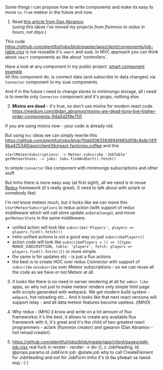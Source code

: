 Some things i can propose how to write components and make 
its easy to move `to-from` meteor in the future and now.

1) Read [this article from Dan Abramov](https://medium.com/@dan_abramov/smart-and-dumb-components-7ca2f9a7c7d0)   
(*using this ideas i've moved my projects from flummox to redux in hours, not days.*)

This code https://github.com/plentiful/jobs/blob/master/app/client/components/job-table.cjsx is not reusable it's `smart` and `dumb`.
In MVC approach you can think about `smart` components as like about 'controllers`.

Have a look at any component in my public project.
[smart component example](https://github.com/istarkov/google-map-react-examples/blob/master/web/flux/components/examples/x_main/main_map_page.jsx)   
All this component do, 
is connect data (and subscribe to data changes) via `Connector` component to my `dumb` components.

And if in the future i need to change stores to minimongo storage, 
all i need is to rewrite only `Connector` component and it's props, nothing else.

2) **Mixins are dead** - it's true, so don't use mixins for modern react code.
https://medium.com/@dan_abramov/mixins-are-dead-long-live-higher-order-components-94a0d2f9e750

If you are using mixins now - your code is already old.

But using `hoc` ideas we can simply rewrite this 
https://github.com/plentiful/jobs/blob/10dd0083383694f485d5f8c8e8c141f6ba425349/app/client/lib/react-factories.coffee and this
```
startMeteorSubscriptions: -> Meteor.subscribe 'JobTable'
getMeteorState: -> jobs: Jobs.findAndSort().fetch()
```
to simple `Connector` like component with minimongo subscriptions and other stuff.

But imho there is more easy way (at first sight), all we need is to reuse [Redux](https://github.com/gaearon/redux) framework (it's really great). (I need to talk about with aclark or somebody like)

I'm not know meteor much, but it looks like we can move this `startMeteorSubscriptions` to redux action (with support of redux middleware which will call store update `onDataChange`), and move `getMeteorState` in the same middleware.   
* unified action will look like `subscribe('Players', players => players.find().fetch())`
* imho unified actions is not a good way so just `subscribePlayers()`
* action code will look like `subscribePlayers = () => ({type: MONGO_SUBSCRIPTION, table: 'players', fetch: players => players.find().fetch()})` or more simple
* the same is for updates etc - is just a flux actions
* the best is to create HOC over redux Connector with support of `subscribe` `unsubscribe` over Meteor subscriptions - so we can reuse all the code as we have or not Meteor at all.

3) It looks like there is no need in server rendering at all for `admin like` apps, 
so why not just to make meteor renders only simple html page with scripts generated with webpack.
We get modern build system - `webpack`, hot reloading etc... 
And it looks like that next react versions will support relay - and all data meteor features become useless. (*IMHO*)

4) Why redux - IMHO (i know and write on a lot amount of flux frameworks) it's the best, it allows to create any available flux framework with it, it's great and it's the child of two greatest react programmers - aclark (flummox creator) and gaearon (Dan Abramov - hot reload creator).

5) https://github.com/plentiful/jobs/blob/master/app/client/pages/edit-job.cjsx real fuck in render - 
  render: ->
    div {},
      c JobHeading, id: @props.params.id
      JobForm job: @state.job
why to call CreateElement for JobHeading and not for JobForm imho it's (я бы убивал за такой код :-) ) 


